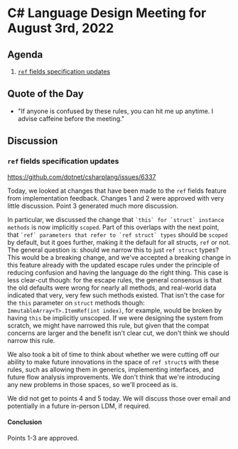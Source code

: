 # C# Language Design Meeting for August 3rd, 2022

## Agenda

1. [`ref` fields specification updates](#ref-fields-specification-updates)

## Quote of the Day

- "If anyone is confused by these rules, you can hit me up anytime. I advise caffeine before the meeting."

## Discussion

### `ref` fields specification updates

https://github.com/dotnet/csharplang/issues/6337  

Today, we looked at changes that have been made to the `ref` fields feature from implementation feedback. Changes 1 and 2 were approved with very little discussion. Point 3 generated much more
discussion.

In particular, we discussed the change that `` `this` for `struct` instance methods `` is now implicitly `scoped`. Part of this overlaps with the next point, that `` `ref` parameters that refer to `ref struct` types ``
should be `scoped` by default, but it goes further, making it the default for all structs, `ref` or not. The general question is: should we narrow this to just `ref struct` types? This would be a breaking change, and
we've accepted a breaking change in this feature already with the updated escape rules under the principle of reducing confusion and having the language do the right thing. This case is less clear-cut though: for the
escape rules, the general consensus is that the old defaults were wrong for nearly all methods, and real-world data indicated that very, very few such methods existed. That isn't the case for the `this` parameter on
`struct` methods though: `ImmutableArray<T>.ItemRef(int index)`, for example, would be broken by having `this` be implicitly unscoped. If we were designing the system from scratch, we might have narrowed this rule,
but given that the compat concerns are larger and the benefit isn't clear cut, we don't think we should narrow this rule.

We also took a bit of time to think about whether we were cutting off our ability to make future innovations in the space of `ref struct`s with these rules, such as allowing them in generics, implementing interfaces,
and future flow analysis improvements. We don't think that we're introducing any new problems in those spaces, so we'll proceed as is.

We did not get to points 4 and 5 today. We will discuss those over email and potentially in a future in-person LDM, if required.

#### Conclusion

Points 1-3 are approved.
